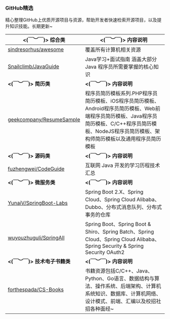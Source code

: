 
### GitHub精选

精心整理GitHub上优质开源项目与资源，帮助开发者快速检索开源项目，以及提升知识技能。长期更新~



| **<(￣︶￣)> 综合类**                                        | **<(￣︶￣)> 内容说明**                                      |
| ------------------------------------------------------------ | ------------------------------------------------------------ |
| [sindresorhus/awesome](https://github.com/sindresorhus/awesome) | 覆盖所有计算机相关资源                                       |
| [Snailclimb/JavaGuide](https://github.com/Snailclimb/JavaGuide) | Java学习+面试指南 涵盖大部分 Java 程序员所需要掌握的核心知识 |
| **<(￣︶￣)> 简历类**                                          | **<(￣︶￣)> 内容说明**                                      |
| [geekcompany/ResumeSample](https://github.com/geekcompany/ResumeSample) | 程序员简历模板系列.PHP程序员简历模板、iOS程序员简历模板、Android程序员简历模板、Web前端程序员简历模板、Java程序员简历模板、C/C++程序员简历模板、NodeJS程序员简历模板、架构师简历模板以及通用程序员简历模板 |
| **<(￣︶￣)> 源码类**                                          | **<(￣︶￣)> 内容说明**                                      |
| [fuzhengwei/CodeGuide](https://github.com/fuzhengwei/CodeGuide) | 互联网 Java 开发的学习历程技术汇总   |
| **<(￣︶￣)> 微服务类**                                          | **<(￣︶￣)> 内容说明**                                      |
| [YunaiV/SpringBoot-Labs](https://github.com/YunaiV/SpringBoot-Labs) | Spring Boot 2.X、Spring Cloud、Spring Cloud Alibaba、Dubbo、分布式消息队列、分布式事务的仓库   |
| [wuyouzhuguli/SpringAll](https://github.com/wuyouzhuguli/SpringAll) | Spring Boot、Spring Boot & Shiro、Spring Batch、Spring Cloud、Spring Cloud Alibaba、Spring Security & Spring Security OAuth2   |
| **<(￣︶￣)> 技术电子书籍类**                                          | **<(￣︶￣)> 内容说明**                                      |
| [forthespada/CS-Books](https://github.com/forthespada/CS-Books) | 书籍资源包括C/C++、Java、Python、Go语言、数据结构与算法、操作系统、后端架构、计算机系统知识、数据库、计算机网络、设计模式、前端、汇编以及校招社招各种面经~   |


